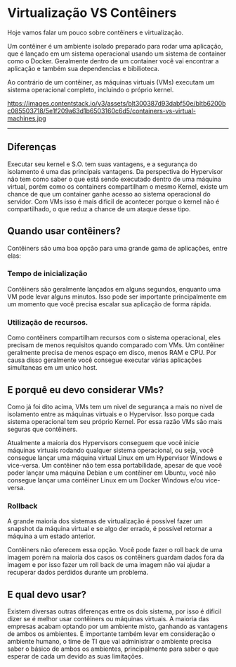 # Virtualização VS Contêiners

Hoje vamos falar um pouco sobre contêiners e virtualização.

Um contêiner é um ambiente isolado preparado para rodar uma aplicação, que é lançado em um sistema operacional usando um sistema de container como o Docker. Geralmente dentro de um container você vai encontrar a aplicação e também sua dependencias e bibilioteca.

Ao contrário de um contêiner, as máquinas virtuais (VMs) executam um sistema operacional completo, incluindo o próprio kernel. 

https://images.contentstack.io/v3/assets/blt300387d93dabf50e/bltb6200bc085503718/5e1f209a63d1b6503160c6d5/containers-vs-virtual-machines.jpg 

---

## Diferenças

Executar seu kernel e S.O. tem suas vantagens, e a segurança do isolamento é uma das principais vantagens.
Da perspectiva do Hypervisor não tem como saber o que está sendo executado dentro de uma máquina virtual, porém como os containers compartilham o mesmo Kernel, existe um chance de que um container ganhe acesso ao sistema operacional do servidor. Com VMs isso é mais dificil de acontecer porque o kernel não é compartilhado, o que reduz a chance de um ataque desse tipo.

## Quando usar contêiners?

Contêiners são uma boa opção para uma grande gama de aplicações, entre elas:

### Tempo de inicialização

Contêiners são geralmente lançados em alguns segundos, enquanto uma VM pode levar alguns minutos. Isso pode ser importante principalmente em um momento que você precisa escalar sua aplicação de forma rápida.

### Utilização de recursos.

Como contêiners compartilham recursos com o sistema operacional, eles precisam de menos requisitos quando comparado com VMs. Um contêiner geralmente precisa de menos espaço em disco, menos RAM e CPU. Por causa disso geralmente você consegue executar várias aplicações simultaneas em um unico host.


## E porquê eu devo considerar VMs?

Como já foi dito acima, VMs tem um nivel de segurança a mais no nivel de isolamento entre as máquinas virtuais e o Hypervisor. Isso porque cada sistema operacional tem seu próprio Kernel. Por essa razão VMs são mais seguras que contêiners.

Atualmente a maioria dos Hypervisors conseguem que você inicie máquinas virtuais rodando qualquer sistema operacional, ou seja, você consegue lançar uma máquina virtual Linux em um Hypervisor Windows e vice-versa.
Um contêiner não tem essa portabilidade, apesar de que você poder lançar uma máquina Debian e um contêiner em Ubuntu, você não consegue lançar uma contêiner Linux em um Docker Windows e/ou vice-versa.

### Rollback

A grande maioria dos sistemas de virtualização é possível fazer um snapshot da máquina virtual e se algo der errado, é possível retornar a máquina a um estado anterior.

Contêiners não oferecem essa opção. Você pode fazer o roll back de uma imagem porém na maioria dos casos os contêiners guardam dados fora da imagem e por isso fazer um roll back de uma imagem não vai ajudar a recuperar dados perdidos durante um problema.

## E qual devo usar?

Existem diversas outras diferenças entre os dois sistema, por isso é dificil dizer se é melhor usar contêiners ou máquinas virtuais. A maioria das empresas acabam optando por um ambiente misto, ganhando as vantagens de ambos os ambientes. É importante também levar em consideração o ambiente humano, o time de TI que vai administrar o ambiente precisa saber o básico de ambos os ambientes, principalmente para saber o que esperar de cada um devido as suas limitações.